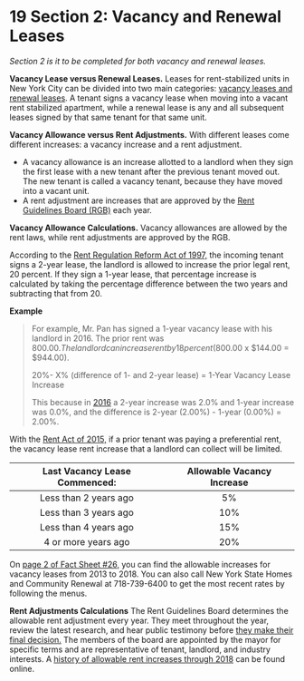 # 19 Section 2: Vacancy and Renewal Leases
_Section 2 is it to be completed for both vacancy and renewal leases._

**Vacancy Lease versus Renewal Leases.** Leases for rent-stabilized units in New York City can be divided into two main categories: [vacancy leases and renewal leases](https://www1.nyc.gov/site/rentguidelinesboard/rent-guidelines/vacancy-leases.page). A tenant signs a vacancy lease when moving into a vacant rent stabilized apartment, while a renewal lease is any and all subsequent leases signed by that same tenant for that same unit.

**Vacancy Allowance versus Rent Adjustments.** With different leases come different increases: a vacancy increase and a rent adjustment.

- A vacancy allowance is an increase allotted to a landlord when they sign the first lease with a new tenant after the previous tenant moved out. The new tenant is called a vacancy tenant, because they have moved into a vacant unit.
- A rent adjustment are increases that are approved by the [Rent Guidelines Board (RGB)](http://www1.nyc.gov/site/rentguidelinesboard/about/about.page) each year.

**Vacancy Allowance Calculations.** Vacancy allowances are allowed by the rent laws, while rent adjustments are approved by the RGB.

According to the [Rent Regulation Reform Act of 1997,](https://www1.nyc.gov/site/rentguidelinesboard/resources/rrra-1997.page) the incoming tenant signs a 2-year lease, the landlord is allowed to increase the prior legal rent, 20 percent. If they sign a 1-year lease, that percentage increase is calculated by taking the percentage difference between the two years and subtracting that from 20.

**Example**
> For example, Mr. Pan has signed a 1-year vacancy lease with his landlord in 2016. The prior rent was $800.00. The landlord can increase rent by 18 percent ($800.00 x $144.00 = $944.00).
>
> 	20%- X% (difference of 1- and 2-year lease) = 1-Year Vacancy Lease Increase
>
> This because in [2016](http://www1.nyc.gov/assets/rentguidelinesboard/pdf/guidelines/aptorders2018.pdf) a 2-year increase was 2.0% and 1-year increase was 0.0%, and the difference is 2-year (2.00%) - 1-year (0.00%) = 2.00%.

With the [Rent Act of 2015,](https://www1.nyc.gov/site/rentguidelinesboard/resources/rent-act-of-2015.page) if a prior tenant was paying a preferential rent, the vacancy lease rent increase that a landlord can collect will be limited.

|**Last Vacancy Lease Commenced**:| **Allowable Vacancy Increase**|
|:-------------------------------:|:-----------------------------:|
|Less than 2 years ago            |        5%                     |
|Less than 3 years ago            |        10%                    |
|Less than 4 years ago            |        15%                    |
|4 or more years ago              |        20%                    |


 On [page 2 of Fact Sheet #26,](http://www.nyshcr.org/Rent/FactSheets/orafac26.pdf) you can find the allowable increases for vacancy leases from 2013 to 2018. You can also call New York State Homes and Community Renewal at 718-739-6400 to get the most recent rates by following the menus.

**Rent Adjustments Calculations**
The Rent Guidelines Board determines the allowable rent adjustment every year. They meet throughout the year, review the latest research, and hear public testimony before [they make their final decision.](http://www1.nyc.gov/site/rentguidelinesboard/rent-guidelines/explanation-of-rent-guidelines-process.page) The members of the board are appointed by the mayor for specific terms and are representative of tenant, landlord, and industry interests. A [history of allowable rent increases through 2018](http://www1.nyc.gov/assets/rentguidelinesboard/pdf/guidelines/aptorders2018.pdf) can be found online.
